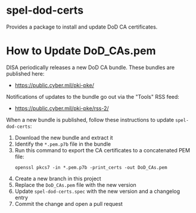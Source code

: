 # spel-dod-certs

Provides a package to install and update DoD CA certificates.

# How to Update DoD_CAs.pem

DISA periodically releases a new DoD CA bundle. These bundles are published here:

* <https://public.cyber.mil/pki-pke/>

Notifications of updates to the bundle go out via the "Tools" RSS feed:

* <https://public.cyber.mil/pki-pke/rss-2/>

When a new bundle is published, follow these instructions to update `spel-dod-certs`:

1. Download the new bundle and extract it
2. Identify the `*.pem.p7b` file in the bundle
3. Run this command to export the CA certificates to a concatenated PEM file:
    ```
    openssl pkcs7 -in *.pem.p7b -print_certs -out DoD_CAs.pem
    ```
4. Create a new branch in this project
5. Replace the `DoD_CAs.pem` file with the new version
6. Update `spel-dod-certs.spec` with the new version and a changelog entry
7. Commit the change and open a pull request
